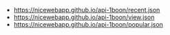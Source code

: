 - https://nicewebapp.github.io/api-1boon/recent.json
- https://nicewebapp.github.io/api-1boon/view.json
- https://nicewebapp.github.io/api-1boon/popular.json
